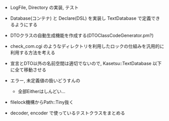 - LogFile, Directory の実装, テスト
- Database(コンテナ) と Declare(DSL) を実装し TextDatabase で定義できるようにする
- DTOクラスの自動生成機能を作成する(DTOClassCodeGenerator.pm?)
- check_com.cgi のようなディレクトリを利用したロックの仕組みを汎用的に利用する方法を考える
- 宣言とDTO以外の名前空間は適切でないので, Kasetsu::TextDatabase 以下に全て移動させる

- エラー, 未定義値の扱いどうすんの
  - 全部Eitherはしんどい...
- filelock機構からPath::Tiny抜く
- decoder, encoder で使っているテストクラスをまとめる
